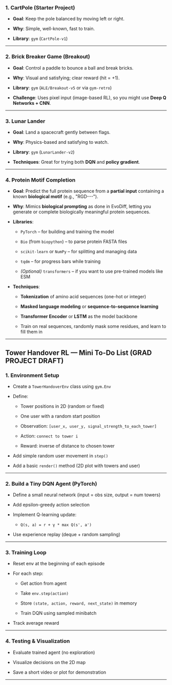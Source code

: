 ###  1. **CartPole (Starter Project)**

- **Goal**: Keep the pole balanced by moving left or right.
    
- **Why**: Simple, well-known, fast to train.
    
- **Library**: `gym` (`CartPole-v1`)
    

---

###  2. **Brick Breaker Game (Breakout)**

- **Goal**: Control a paddle to bounce a ball and break bricks.
    
- **Why**: Visual and satisfying; clear reward (hit = +1).
    
- **Library**: `gym` (`ALE/Breakout-v5` or via `gym-retro`)
    
- **Challenge**: Uses pixel input (image-based RL), so you might use **Deep Q Networks + CNN**.
    

---

###  3. **Lunar Lander**

- **Goal**: Land a spacecraft gently between flags.
    
- **Why**: Physics-based and satisfying to watch.
    
- **Library**: `gym` (`LunarLander-v2`)
    
- **Techniques**: Great for trying both **DQN** and **policy gradient**.
    

---
### 4. **Protein Motif Completion**

- **Goal**: Predict the full protein sequence from a **partial input** containing a known **biological motif** (e.g., "RGD---").
    
- **Why**: Mimics **biological prompting** as done in EvoDiff, letting you generate or complete biologically meaningful protein sequences.
    
- **Libraries**:
    
    - `PyTorch` – for building and training the model
        
    - `Bio` (from `biopython`) – to parse protein FASTA files
        
    - `scikit-learn` or `NumPy` – for splitting and managing data
        
    - `tqdm` – for progress bars while training
        
    - _(Optional)_ `transformers` – if you want to use pre-trained models like ESM
        
- **Techniques**:
    
    - **Tokenization** of amino acid sequences (one-hot or integer)
        
    - **Masked language modeling** or **sequence-to-sequence learning**
        
    - **Transformer Encoder** or **LSTM** as the model backbone
        
    - Train on real sequences, randomly mask some residues, and learn to fill them in
        

---

##  **Tower Handover RL — Mini To-Do List (GRAD PROJECT DRAFT)**

###  1. **Environment Setup**

-  Create a `TowerHandoverEnv` class using `gym.Env`
    
-  Define:
    
    - Tower positions in 2D (random or fixed)
        
    - One user with a random start position
        
    - Observation: `[user_x, user_y, signal_strength_to_each_tower]`
        
    - Action: `connect to tower i`
        
    - Reward: inverse of distance to chosen tower
        
-  Add simple random user movement in `step()`
    
-  Add a basic `render()` method (2D plot with towers and user)
    

---

###  2. **Build a Tiny DQN Agent (PyTorch)**

-  Define a small neural network (input = obs size, output = num towers)
    
-  Add epsilon-greedy action selection
    
-  Implement Q-learning update:
    
    - `Q(s, a) = r + γ * max Q(s', a')`
        
-  Use experience replay (deque + random sampling)
    

---

###  3. **Training Loop**

-  Reset env at the beginning of each episode
    
-  For each step:
    
    - Get action from agent
        
    - Take `env.step(action)`
        
    - Store `(state, action, reward, next_state)` in memory
        
    - Train DQN using sampled minibatch
        
-  Track average reward
    

---

###  4. **Testing & Visualization**

-  Evaluate trained agent (no exploration)
    
-  Visualize decisions on the 2D map
    
-  Save a short video or plot for demonstration
    

---